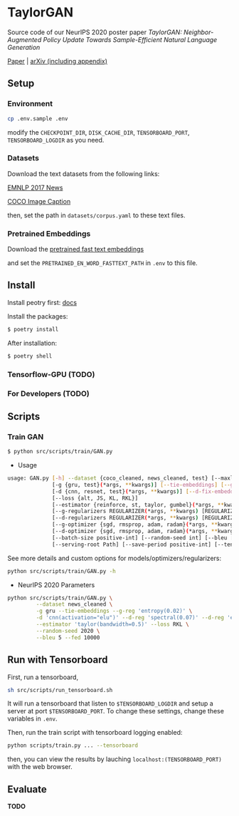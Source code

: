 # TaylorGAN

Source code of our NeurIPS 2020 poster paper *TaylorGAN: Neighbor-Augmented Policy Update Towards Sample-Efficient Natural Language Generation*

[Paper](https://neurips.cc/virtual/2020/public/poster_e1fc9c082df6cfff8cbcfff2b5a722ef.html) | [arXiv (including appendix)](https://arxiv.org/abs/2011.13527)

## Setup

### Environment

```bash
cp .env.sample .env
```

modify the `CHECKPOINT_DIR`, `DISK_CACHE_DIR`, `TENSORBOARD_PORT`, `TENSORBOARD_LOGDIR` as you need.

### Datasets

Download the text datasets from the following links:

[EMNLP 2017 News](https://github.com/pclucas14/GansFallingShort/tree/master/real_data_experiments/data/news)

[COCO Image Caption](https://github.com/pclucas14/GansFallingShort/tree/master/real_data_experiments/data/coco)

then, set the path in `datasets/corpus.yaml` to these text files.

### Pretrained Embeddings

Download the [pretrained fast text embeddings](https://drive.google.com/file/d/1w4AXIWYAukPbs7CQrH7_gxxpToSaecp1/view?usp=sharing)

and set the `PRETRAINED_EN_WORD_FASTTEXT_PATH` in `.env` to this file.

## Install

Install peotry first: [docs](https://python-poetry.org/docs/)

Install the packages:

```bash
$ poetry install
```

After installation:

```bash
$ poetry shell
```

### Tensorflow-GPU (**TODO**)

### For Developers (**TODO**)

## Scripts

### Train GAN

```bash
$ python src/scripts/train/GAN.py
```

- Usage

```bash
usage: GAN.py [-h] --dataset {coco_cleaned, news_cleaned, test} [--maxlen positive-int] [--vocab_size positive-int]
              [-g {gru, test}(*args, **kwargs)] [--tie-embeddings] [--g-fix-embeddings]
              [-d {cnn, resnet, test}(*args, **kwargs)] [--d-fix-embeddings]
              [--loss {alt, JS, KL, RKL}]
              [--estimator {reinforce, st, taylor, gumbel}(*args, **kwargs)] [--d-steps positive-int]
              [--g-regularizers REGULARIZER(*args, **kwargs) [REGULARIZER(*args, **kwargs) ...]]
              [--d-regularizers REGULARIZER(*args, **kwargs) [REGULARIZER(*args, **kwargs) ...]]
              [--g-optimizer {sgd, rmsprop, adam, radam}(*args, **kwargs)]
              [--d-optimizer {sgd, rmsprop, adam, radam}(*args, **kwargs)] [--epochs positive-int]
              [--batch-size positive-int] [--random-seed int] [--bleu [int∈[1, 5]]] [--fed [positive-int]] [--checkpoint-root Path]
              [--serving-root Path] [--save-period positive-int] [--tensorboard [Path]] [--tags TAG [TAG ...]] [--jit] [--debug] [--profile [Path]]
```

See more details and custom options for models/optimizers/regularizers:

```bash
python src/scripts/train/GAN.py -h
```

- NeurIPS 2020 Parameters

```bash
python src/scripts/train/GAN.py \
         --dataset news_cleaned \
         -g gru --tie-embeddings --g-reg 'entropy(0.02)' \
         -d 'cnn(activation="elu")' --d-reg 'spectral(0.07)' --d-reg 'embedding(0.2, max_norm=1)' \
         --estimator 'taylor(bandwidth=0.5)' --loss RKL \
         --random-seed 2020 \
         --bleu 5 --fed 10000
```

## Run with Tensorboard

First, run a tensorboard,

```sh
sh src/scripts/run_tensorboard.sh
```

It will run a tensorboard that listen to `$TENSORBOARD_LOGDIR` and setup a server at port `$TENSORBOARD_PORT`. To change these settings, change these variables in `.env`.

Then, run the train script with tensorboard logging enabled:

```bash
python scripts/train.py ... --tensorboard
```

then, you can view the results by lauching `localhost:(TENSORBOARD_PORT)` with the web browser.

## Evaluate

**TODO**
